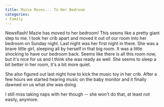 ```yaml
---
title: Mazie Moves... To Her Bedroom
categories:
- Family
---
```


Newsflash! Mazie has moved to her bedroom! This seems like a pretty giant step to me. I took her crib apart and moved it out of our room into her bedroom on Sunday night. Last night was her first night in there. She was a brave little girl, sleeping all by herself in that big room. It was a little shocking to have our bedroom back. Seems like there is all this room now, but it's nice for us and I think she was ready as well. She seems to sleep a bit better in her room, it's a bit more quiet.

She also figured out last night how to kick the music toy in her crib. After a few hours we started hearing music on the baby monitor and it finally dawned on us what she was doing.

I still miss taking naps with her though -- she won't do that, at least not easily, anymore.
